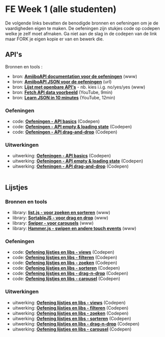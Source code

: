# FE Week 1 (alle studenten)
De volgende links bevatten de benodigde bronnen en oefeningen om je de vaardigheden eigen te maken.
De oefeningen zijn stukjes code op codepen welke je zelf moet afmaken. Ga niet aan de slag in de codepen van de link maar FORK je eigen kopie er van en bewerk die.

## API's
Bronnen en tools : 
-   bron:  **[AmiiboAPI documentation voor de oefeningen](https://www.amiiboapi.com/)** (www)
-   bron:  **[AmiiboAPI JSON voor de oefeningen](https://www.amiiboapi.com/api/amiibo/?gameseries=Super%20Mario)**  (url)
-   bron:  **[Lijst met openbare API's](https://github.com/public-apis/public-apis)** - nb. kies i.i.g. no/yes/yes (www)
-   bron:  **[Fetch API data voorbeeld](https://www.youtube.com/watch?v=7f2HNadULOs)**  (YouTube, 9min)
-   bron:  **[Learn JSON in 10 minutes](https://www.youtube.com/watch?v=iiADhChRriM)**  (YouTube, 12min)


### Oefeningen

-   code:  [**Oefeningen - API basics**](https://codepen.io/shooft/pen/vYzROqZ)  (Codepen)
-   code:  [**Oefeningen - API empty & loading state**](https://codepen.io/shooft/pen/mdGxJZB) (Codepen)
-   code:  **[Oefeningen - API drag-and-drop](https://codepen.io/shooft/pen/gOdepNo)** (Codepen)

### Uitwerkingen


-   uitwerking:  **[Oefeningen - API basics](https://codepen.io/shooft/pen/OJovVev)**  (Codepen)
-   uitwerking:  [**Oefeningen - API empty & loading state**](https://codepen.io/shooft/pen/BaOrNgx) (Codepen)
-   uitwerking:  **[Oefeningen - API drag-and-drop](https://codepen.io/shooft/pen/NWLYqZL)** (Codepen)
<br/><br/>


## Lijstjes

### Bronnen en tools

-   library:  **[list.js - voor zoeken en sorteren](https://listjs.com/)**  (www)
-   library:  **[SortableJS - voor drag en drop](http://sortablejs.github.io/Sortable/)**  (www)
-   library:  **[Swiper - voor carousels](https://swiperjs.com/demos)**  (www)
-   library:  **[Hammer.js - swipen en andere touch events](https://hammerjs.github.io/)** (www)

### Oefeningen

-   code:  **[Oefening lijstjes en libs - views](https://codepen.io/shooft/pen/wvErdwQ)** (Codepen)
-   code:  [**Oefening lijstjes en libs - filteren**](https://codepen.io/shooft/pen/BaOwRyq) (Codepen)
-   code: [**Oefening lijstjes en libs - zoeken**](https://codepen.io/shooft/pen/PodJmzy) (Codepen)
-   code: [**Oefening lijstjes en libs - sorteren**](https://codepen.io/shooft/pen/XWPeRjK) (Codepen)
-   code: **[Oefening lijstjes en libs - drag-n-drop](https://codepen.io/shooft/pen/ZEMXKxp)** (Codepen)
-   code: **[Oefening lijstjes en libs - carousel](https://codepen.io/shooft/pen/RwYLgrm)** (Codepen)

### Uitwerkingen

-   uitwerking:  **[Oefening lijstjes en libs - views](https://codepen.io/shooft/pen/BaOwRBq)** (Codepen)
-   uitwerking:  [**Oefening lijstjes en libs - filteren**](https://codepen.io/shooft/pen/bGxoWNO) (Codepen)
-   uitwerking:  **[Oefening lijstjes en libs - zoeken](https://codepen.io/shooft/pen/BaOwRzv)** (Codepen)
-   uitwerking:  **[Oefening lijstjes en libs - sorteren](https://codepen.io/shooft/pen/ExewmgN)** (Codepen)
-   uitwerking:  **[Oefening lijstjes en libs - drag-n-drop](https://codepen.io/shooft/pen/eYLGWMB)** (Codepen)
-   uitwerking:  **[Oefening lijstjes en libs - carousel](https://codepen.io/shooft/pen/GRXMEoV)** (Codepen)
